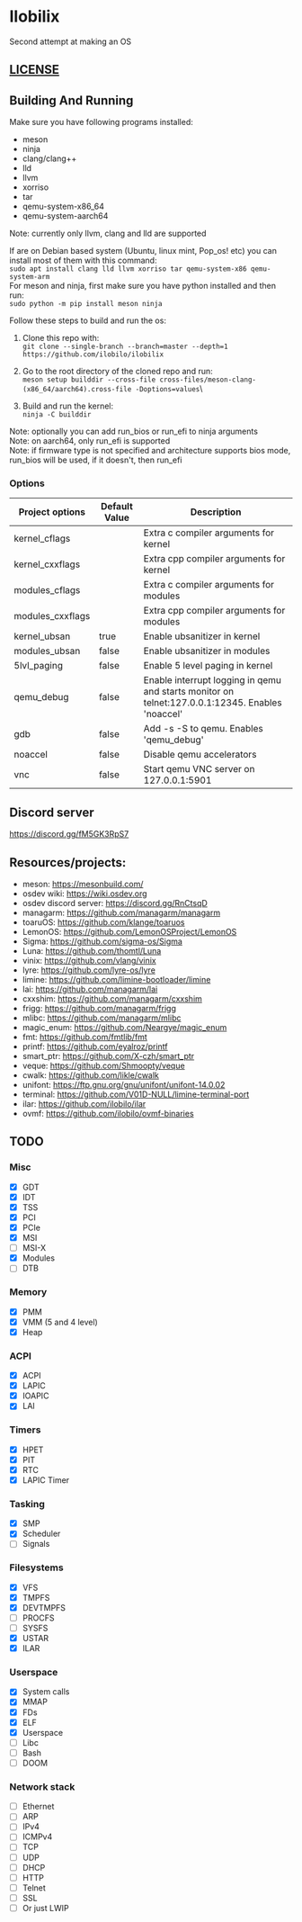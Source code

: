 <!-- # Kernel project v2 -->
<!-- # MINUX Is Not Unix -->
<!-- # MOSINUX OS Is Not Unix -->
# Ilobilix
Second attempt at making an OS

## [LICENSE](LICENSE)

## Building And Running

Make sure you have following programs installed:
* meson
* ninja
* clang/clang++
* lld
* llvm
* xorriso
* tar
* qemu-system-x86_64
* qemu-system-aarch64

Note: currently only llvm, clang and lld are supported

If are on Debian based system (Ubuntu, linux mint, Pop_os! etc) you can install most of them with this command:\
``sudo apt install clang lld llvm xorriso tar qemu-system-x86 qemu-system-arm``\
For meson and ninja, first make sure you have python installed and then run:\
``sudo python -m pip install meson ninja``

Follow these steps to build and run the os:
1. Clone this repo with:\
``git clone --single-branch --branch=master --depth=1 https://github.com/ilobilo/ilobilix``

2. Go to the root directory of the cloned repo and run:\
``meson setup builddir --cross-file cross-files/meson-clang-(x86_64/aarch64).cross-file -Doptions=values``\
3. Build and run the kernel:\
``ninja -C builddir``

Note: optionally you can add run_bios or run_efi to ninja arguments\
Note: on aarch64, only run_efi is supported\
Note: if firmware type is not specified and architecture supports bios mode, run_bios will be used, if it doesn't, then run_efi

### Options
|  Project options  | Default Value |               Description                |
| ----------------- | ------------- | ---------------------------------------- |
| kernel_cflags     |               | Extra c compiler arguments for kernel    |
| kernel_cxxflags   |               | Extra cpp compiler arguments for kernel  |
| modules_cflags    |               | Extra c compiler arguments for modules   |
| modules_cxxflags  |               | Extra cpp compiler arguments for modules |
| kernel_ubsan      | true          | Enable ubsanitizer in kernel             |
| modules_ubsan     | false         | Enable ubsanitizer in modules            |
| 5lvl_paging       | false         | Enable 5 level paging in kernel          |
| qemu_debug        | false         | Enable interrupt logging in qemu and starts monitor on telnet:127.0.0.1:12345. Enables 'noaccel' |
| gdb               | false         | Add -s -S to qemu. Enables 'qemu_debug'  |
| noaccel           | false         | Disable qemu accelerators                |
| vnc               | false         | Start qemu VNC server on 127.0.0.1:5901  |
<!-- ```
Project options    Default Value                 Description
-----------------  -------------  ----------------------------------------
kernel_cflags                     Extra c compiler arguments for kernel
kernel_cxxflags                   Extra cpp compiler arguments for kernel
modules_cflags                    Extra c compiler arguments for modules
modules_cxxflags                  Extra cpp compiler arguments for modules
kernel_ubsan       true           Enable ubsanitizer in kernel
modules_ubsan      false          Enable ubsanitizer in modules
5lvl_paging        false          Enable 5 level paging in kernel
qemu_debug         false          Enable interrupt logging in qemu and starts monitor on telnet:127.0.0.1:12345. Enables 'noaccel'
gdb                false          Add -s -S to qemu. Enables 'qemu_debug'
noaccel            false          Disable qemu accelerators
vnc                false          Start VNC server on 127.0.0.1:5901
``` -->

## Discord server
https://discord.gg/fM5GK3RpS7

## Resources/projects:
* meson: https://mesonbuild.com/
* osdev wiki: https://wiki.osdev.org
* osdev discord server: https://discord.gg/RnCtsqD
* managarm: https://github.com/managarm/managarm
* toaruOS: https://github.com/klange/toaruos
* LemonOS: https://github.com/LemonOSProject/LemonOS
* Sigma: https://github.com/sigma-os/Sigma
* Luna: https://github.com/thomtl/Luna
* vinix: https://github.com/vlang/vinix
* lyre: https://github.com/lyre-os/lyre
* limine: https://github.com/limine-bootloader/limine
* lai: https://github.com/managarm/lai
* cxxshim: https://github.com/managarm/cxxshim
* frigg: https://github.com/managarm/frigg
* mlibc: https://github.com/managarm/mlibc
* magic_enum: https://github.com/Neargye/magic_enum
* fmt: https://github.com/fmtlib/fmt
* printf: https://github.com/eyalroz/printf
* smart_ptr: https://github.com/X-czh/smart_ptr
* veque: https://github.com/Shmoopty/veque
* cwalk: https://github.com/likle/cwalk
* unifont: https://ftp.gnu.org/gnu/unifont/unifont-14.0.02
* terminal: https://github.com/V01D-NULL/limine-terminal-port
* ilar: https://github.com/ilobilo/ilar
* ovmf: https://github.com/ilobilo/ovmf-binaries

## TODO

### Misc
- [x] GDT
- [x] IDT
- [x] TSS
- [x] PCI
- [x] PCIe
- [x] MSI
- [ ] MSI-X
- [x] Modules
- [ ] DTB

### Memory
- [x] PMM
- [x] VMM (5 and 4 level)
- [x] Heap

### ACPI
- [x] ACPI
- [x] LAPIC
- [x] IOAPIC
- [x] LAI

<!-- ### Device drivers
#### Audio
- [ ] PC speaker
- [ ] AC97
- [ ] SB16

#### I/O
- [ ] PS/2 Keyboard
- [ ] PS/2 Mouse
- [x] COM

#### VMs
- [ ] VMWare Tools
- [ ] VBox Guest Additions
- [ ] Virtio

#### Storage
- [ ] FDC
- [ ] IDE
- [ ] SATA
- [ ] NVMe
- [ ] Virtio block

#### Network
- [ ] RTL8139
- [ ] RTL8169
- [ ] E1000
- [ ] Virtio network

#### USB
- [ ] UHCI
- [ ] OHCI
- [ ] EHCI
- [ ] XHCI -->

### Timers
- [x] HPET
- [x] PIT
- [x] RTC
- [x] LAPIC Timer

### Tasking
- [x] SMP
- [x] Scheduler
- [ ] Signals

<!-- ### Partition tables
- [ ] MBR
- [ ] GPT -->

### Filesystems
- [x] VFS
- [x] TMPFS
- [x] DEVTMPFS
- [ ] PROCFS
- [ ] SYSFS
- [x] USTAR
- [x] ILAR
<!-- - [ ] Ext2
- [ ] Fat32
- [ ] ISO9660
- [ ] NTFS -->

### Userspace
- [x] System calls
- [x] MMAP
- [x] FDs
- [x] ELF
- [x] Userspace
- [ ] Libc
- [ ] Bash
- [ ] DOOM

### Network stack
- [ ] Ethernet
- [ ] ARP
- [ ] IPv4
- [ ] ICMPv4
- [ ] TCP
- [ ] UDP
- [ ] DHCP
- [ ] HTTP
- [ ] Telnet
- [ ] SSL
- [ ] Or just LWIP